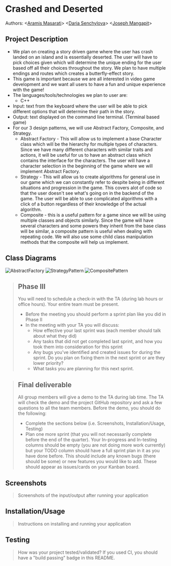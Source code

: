 # Crashed and Deserted
 
 Authors: \<[Aramis Masarati](https://github.com/Aramismas)\>
 \<[Daria Senchylova](https://github.com/Bumblebee2019)\>
 \<[Joseph Mangapit](https://github.com/badminininja)\>

## Project Description
 * We plan on creating  a story driven game where the user has crash landed on an island and is essentially deserted. The user will have to pick choices given which will determine the unique ending for the user based off all their choices throughout the story. We plan to have multiple endings and routes which creates a butterfly-effect story.
 * This game is important because we are all interested in video game development and we want all users to have a fun and unique experience with the game!
 * The languages/tools/technologies we plan to user are:
   * C++ 
 * Input: text from the keyboard where the user will be able to pick different options that will determine their path in the story.
 * Output: text displayed on the command line terminal. (Terminal based game)
 * For our 3 design patterns, we will use Abstract Factory, Composite, and Strategy.
   * Abstract Factory - This will allow us to implement a base Character class which will be the hierarchy for multiple types of characters. Since we have many different characters with similar traits and actions, it will be useful for us to have an abstract class which contains the interface for the characters. The user will have a character selection in the beginning of the game where we will implement Abstract Factory.
   * Strategy - This will allow us to create algorithms for general use in our game which we can constantly refer to despite being in different situations and progression in the game. This covers alot of code so that the user doesn't see what's going on in the backend of the game. The user will be able to use complicated algorithms with a click of a button regardless of their knowledge of the actual algorithm.
   * Composite - this is a useful pattern for a game since we will be using multiple classes and objects similarly. Since the game will have several characters and some powers they inherit from the base class will be similar, a composite pattern is useful when dealing with repeating code. We will also use some child class manipulation methods that the composite will help us implement.

## Class Diagrams
 
 ![AbstractFactory](https://user-images.githubusercontent.com/5094397/99346691-13cfab80-284a-11eb-83aa-9121e62fd59b.PNG)
 ![StrategyPattern](https://user-images.githubusercontent.com/5094397/99346702-1df1aa00-284a-11eb-9a93-7786b39f9302.PNG)
 ![CompositePattern](https://user-images.githubusercontent.com/5094397/99347287-99a02680-284b-11eb-8902-868f5322509b.PNG)

 > ## Phase III
 > You will need to schedule a check-in with the TA (during lab hours or office hours). Your entire team must be present. 
 > * Before the meeting you should perform a sprint plan like you did in Phase II
 > * In the meeting with your TA you will discuss: 
 >   - How effective your last sprint was (each member should talk about what they did)
 >   - Any tasks that did not get completed last sprint, and how you took them into consideration for this sprint
 >   - Any bugs you've identified and created issues for during the sprint. Do you plan on fixing them in the next sprint or are they lower priority?
 >   - What tasks you are planning for this next sprint.

 > ## Final deliverable
 > All group members will give a demo to the TA during lab time. The TA will check the demo and the project GitHub repository and ask a few questions to all the team members. 
 > Before the demo, you should do the following:
 > * Complete the sections below (i.e. Screenshots, Installation/Usage, Testing)
 > * Plan one more sprint (that you will not necessarily complete before the end of the quarter). Your In-progress and In-testing columns should be empty (you are not doing more work currently) but your TODO column should have a full sprint plan in it as you have done before. This should include any known bugs (there should be some) or new features you would like to add. These should appear as issues/cards on your Kanban board. 
 ## Screenshots
 > Screenshots of the input/output after running your application
 ## Installation/Usage
 > Instructions on installing and running your application
 ## Testing
 > How was your project tested/validated? If you used CI, you should have a "build passing" badge in this README.
 
